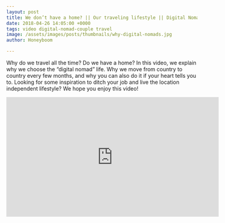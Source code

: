 ```yaml
---
layout: post
title: We don’t have a home? || Our traveling lifestyle || Digital Nomad Couple
date: 2018-04-26 14:05:00 +0000
tags: video digital-nomad-couple travel
image: /assets/images/posts/thumbnails/why-digital-nomads.jpg
author: Honeyboom

---
```

Why do we travel all the time? Do we have a home? In this video, we explain why we choose the “digital nomad” life. Why we move from country to country every few months, and why you can also do it if your heart tells you to. Looking for some inspiration to ditch your job and live the location independent lifestyle? We hope you enjoy this video!

<div class="video-container"><iframe width="560" height="315" src="https://www.youtube.com/embed/XvRDfIzNDi4" frameborder="0" allow="autoplay; encrypted-media" allowfullscreen></iframe></div>
